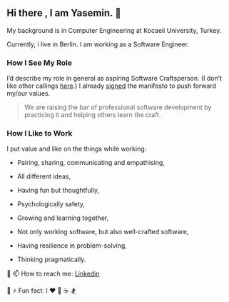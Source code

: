## Hi there , I am Yasemin. 👋 

<!--
**yaseminkiraz/yaseminkiraz** is a ✨ _special_ ✨ repository because its `README.md` (this file) appears on your GitHub profile.
-->

My background is in Computer Engineering at Kocaeli University, Turkey. 

Currently, i live in Berlin. I am working as a Software Engineer.

### How I See My Role
I’d describe my role in general as aspiring Software Craftsperson. (I don’t like other callings [here](https://blog.cleancoder.com/uncle-bob/2018/05/02/Craftsman-Craftswoman-Craftsperson.html).) I already [signed](http://manifesto.softwarecraftsmanship.org/#/en) the manifesto to push forward my/our values.


> We are raising the bar of professional software development by practicing it and helping others learn the craft.



### How I Like to Work
I put value and like on the things while working:

* Pairing, sharing, communicating and empathising,

* All different ideas,

* Having fun but thoughtfully,

* Psychologically safety,

* Growing and learning together,

* Not only working software, but also well-crafted software,

* Having resilience in problem-solving,

* Thinking pragmatically.

:small_blue_diamond: 📫 How to reach me: [Linkedin](https://www.linkedin.com/in/yaseminkiraz/)

:small_blue_diamond: ⚡ Fun fact: I ❤️ :seedling:  :coffee:  :snowboarder: 

